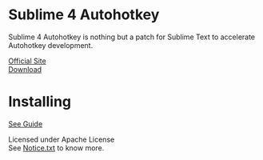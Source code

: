 Sublime 4 Autohotkey
===============================
  
Sublime 4 Autohotkey is nothing but a patch for Sublime Text to accelerate Autohotkey development.  
  
[Official Site](http://avi-win-tips.blogspot.com/2013/06/su4ahk.html)  
[Download](https://github.com/avi-aryan/Sublime4Autohotkey/archive/master.zip)  
  
  
Installing
==========
[See Guide](http://avi-win-tips.blogspot.com/2013/06/su4ahkguide.html)  
  

Licensed under Apache License   
See [Notice.txt](NOTICE.TXT) to know more.  
  
